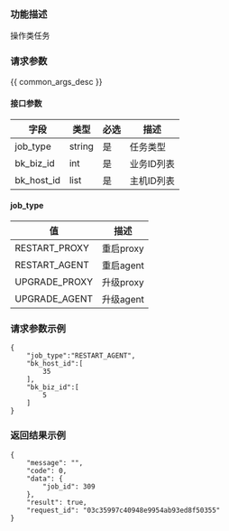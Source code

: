 ### 功能描述

操作类任务

### 请求参数

{{ common_args_desc }}

#### 接口参数

| 字段     | 类型       | 必选 |描述                  |
|----------|------------|----------|-----------------------------|
| job_type | string | 是 | 任务类型 |
| bk_biz_id | int | 是 | 业务ID列表 |
| bk_host_id | list | 是 | 主机ID列表 |


#### job_type
| 值     |描述            |
|----------|----------------|
| RESTART_PROXY | 重启proxy |
| RESTART_AGENT | 重启agent |
| UPGRADE_PROXY | 升级proxy |
| UPGRADE_AGENT | 升级agent |

### 请求参数示例
```
{
    "job_type":"RESTART_AGENT",
    "bk_host_id":[
        35
    ],
    "bk_biz_id":[
        5
    ]
}
```

### 返回结果示例
```
{
    "message": "",
    "code": 0,
    "data": {
        "job_id": 309
    },
    "result": true,
    "request_id": "03c35997c40948e9954ab93ed8f50355"
}
```
